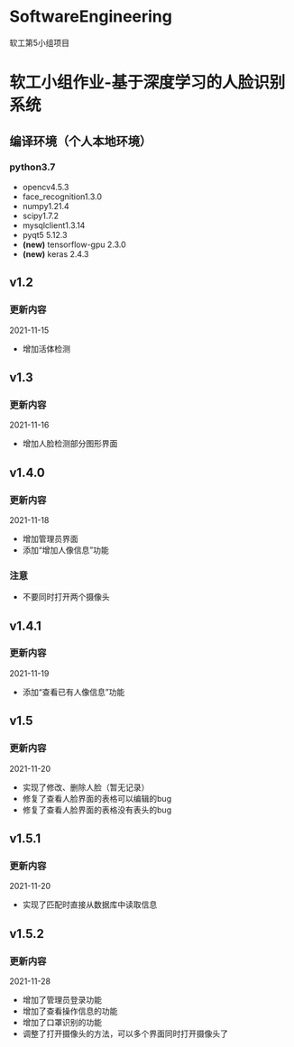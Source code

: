 # SoftwareEngineering
软工第5小组项目
# 软工小组作业-基于深度学习的人脸识别系统

## 编译环境（个人本地环境）

### python3.7

- opencv4.5.3
- face_recognition1.3.0
- numpy1.21.4
- scipy1.7.2
- mysqlclient1.3.14
- pyqt5 5.12.3
- **(new)** tensorflow-gpu 2.3.0
- **(new)** keras 2.4.3


## v1.2

### 更新内容 
2021-11-15
- 增加活体检测

## v1.3

### 更新内容
2021-11-16
- 增加人脸检测部分图形界面

## v1.4.0

### 更新内容
2021-11-18
- 增加管理员界面
- 添加“增加人像信息”功能

### 注意
- 不要同时打开两个摄像头

## v1.4.1

### 更新内容
2021-11-19
- 添加“查看已有人像信息”功能

## v1.5

### 更新内容
2021-11-20
- 实现了修改、删除人脸（暂无记录）
- 修复了查看人脸界面的表格可以编辑的bug
- 修复了查看人脸界面的表格没有表头的bug 

## v1.5.1

### 更新内容
2021-11-20
- 实现了匹配时直接从数据库中读取信息

## v1.5.2

### 更新内容
2021-11-28
- 增加了管理员登录功能
- 增加了查看操作信息的功能
- 增加了口罩识别的功能
- 调整了打开摄像头的方法，可以多个界面同时打开摄像头了
